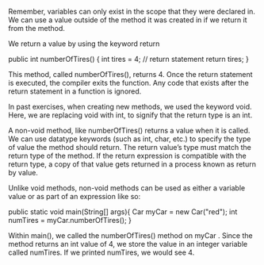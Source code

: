 Remember, variables can only exist in the scope that they were declared in. We can use a value outside of the method it was created in if we return it from the method.

We return a value by using the keyword return

public int numberOfTires() {
int tires = 4;
// return statement
return tires;
}


This method, called numberOfTires(), returns 4. Once the return statement is executed, the compiler exits the function. Any code that exists after the return statement in a function is ignored.

In past exercises, when creating new methods, we used the keyword void. Here, we are replacing void with int, to signify that the return type is an int.

A non-void method, like numberOfTires() returns a value when it is called. We can use datatype keywords (such as int, char, etc.) to specify the type of value the method should return. The return value’s type must match the return type of the method. If the return expression is compatible with the return type, a copy of that value gets returned in a process known as return by value.

Unlike void methods, non-void methods can be used as either a variable value or as part of an expression like so:

public static void main(String[] args){
Car myCar = new Car("red");
int numTires = myCar.numberOfTires();
}


Within main(), we called the numberOfTires() method on myCar
. Since the method returns an int value of 4, 
we store the value in an integer variable called numTires. 
If we printed numTires, we would see 4.